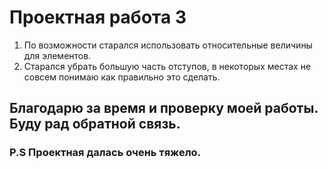 # Проектная работа 3

1. По возможности старался использовать относительные величины для элементов.
2. Старался убрать большую часть отступов, в некоторых местах не совсем понимаю как правильно это сделать. 


## Благодарю за время и проверку моей работы. Буду рад обратной связь. 

### P.S Проектная далась очень тяжело.